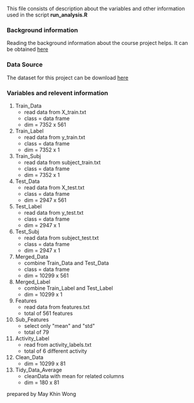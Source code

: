 This file consists of description about the variables and other information used in the script **run_analysis.R**   

### Background information

Reading the background information about the course project helps. It can be obtained [here](http://archive.ics.uci.edu/ml/datasets/Human+Activity+Recognition+Using+Smartphones)

### Data Source

The dataset for this project can be download [here](https://d396qusza40orc.cloudfront.net/getdata%2Fprojectfiles%2FUCI%20HAR%20Dataset.zip)

### Variables and relevent information

1. Train_Data 
	- read data from X_train.txt
	- class = data frame
	- dim = 7352 x 561
2. Train_Label
	- read data from y_train.txt
	- class = data frame
	- dim = 7352 x 1
3. Train_Subj
	- read data from subject_train.txt
	- class = data frame
	- dim = 7352 x 1
4. Test_Data 
	- read data from X_test.txt
	- class = data frame
	- dim = 2947 x 561
5. Test_Label
	- read data from y_test.txt
	- class = data frame
	- dim = 2947 x 1
6. Test_Subj
	- read data from subject_test.txt
	- class = data frame	
	- dim = 2947 x 1 
7. Merged_Data
	- combine Train_Data and Test_Data
	- class = data frame
	- dim = 10299 x 561
8. Merged_Label 
	- combine Train_Label and Test_Label
	- dim = 10299 x 1 
9. Features
	- read data from features.txt
	- total of 561 features
10. Sub_Features
	- select only "mean" and "std"
	- total of 79
11. Activity_Label
	- read from activity_labels.txt
	- total of 6 different activity
12. Clean_Data
	- dim = 10299  x 81
13. Tidy_Data_Average
	- cleanData with mean for related columns
	- dim = 180 x 81

prepared by May Khin Wong